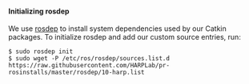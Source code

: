 #### Initializing rosdep

We use [rosdep](http://docs.ros.org/independent/api/rosdep/html/) to install
system dependencies used by our Catkin packages. To initialize rosdep and add
our custom source entries, run:

```shell
$ sudo rosdep init
$ sudo wget -P /etc/ros/rosdep/sources.list.d https://raw.githubusercontent.com/HARPLab/pr-rosinstalls/master/rosdep/10-harp.list
```


